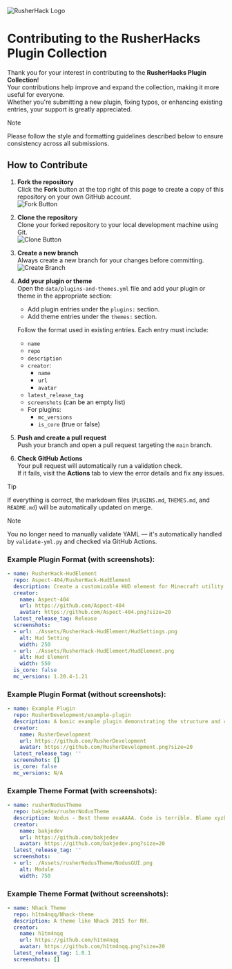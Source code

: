 ![RusherHack Logo](./Assets/RusherHacks/rh_head.png)

# Contributing to the RusherHacks Plugin Collection

Thank you for your interest in contributing to the **RusherHacks Plugin Collection**!  
Your contributions help improve and expand the collection, making it more useful for everyone.  
Whether you're submitting a new plugin, fixing typos, or enhancing existing entries, your support is greatly appreciated.

> [!NOTE]  
> Please follow the style and formatting guidelines described below to ensure consistency across all submissions.

## How to Contribute

1. **Fork the repository**  
   Click the **Fork** button at the top right of this page to create a copy of this repository on your own GitHub account.  
   ![Fork Button](./Assets/Contributing/Fork.png)

2. **Clone the repository**  
   Clone your forked repository to your local development machine using Git.  
   ![Clone Button](./Assets/Contributing/Clone.jpg)

3. **Create a new branch**  
   Always create a new branch for your changes before committing.  
   ![Create Branch](./Assets/Contributing/NewBranch.png)

4. **Add your plugin or theme**  
   Open the `data/plugins-and-themes.yml` file and add your plugin or theme in the appropriate section:
   - Add plugin entries under the `plugins:` section.
   - Add theme entries under the `themes:` section.

   Follow the format used in existing entries. Each entry must include:
   - `name`
   - `repo`
   - `description`
   - `creator`:
     - `name`
     - `url`
     - `avatar`
   - `latest_release_tag`
   - `screenshots` (can be an empty list)
   - For plugins:
     - `mc_versions`
     - `is_core` (true or false)

5. **Push and create a pull request**  
   Push your branch and open a pull request targeting the `main` branch.

6. **Check GitHub Actions**  
   Your pull request will automatically run a validation check.  
   If it fails, visit the **Actions** tab to view the error details and fix any issues.

> [!TIP]  
> If everything is correct, the markdown files (`PLUGINS.md`, `THEMES.md`, and `README.md`) will be automatically updated on merge.

> [!NOTE]  
> You no longer need to manually validate YAML — it's automatically handled by `validate-yml.py` and checked via GitHub Actions.
   
### Example Plugin Format (with screenshots):
```yaml
- name: RusherHack-HudElement
  repo: Aspect-404/RusherHack-HudElement
  description: Create a customizable HUD element for Minecraft utility mod RusherHack.
  creator:
    name: Aspect-404
    url: https://github.com/Aspect-404
    avatar: https://github.com/Aspect-404.png?size=20
  latest_release_tag: Release
  screenshots:
  - url: ./Assets/RusherHack-HudElement/HudSettings.png
    alt: Hud Setting
    width: 250
  - url: ./Assets/RusherHack-HudElement/HudElement.png
    alt: Hud Element
    width: 550
  is_core: false
  mc_versions: 1.20.4-1.21
```

### Example Plugin Format (without screenshots):
```yaml
- name: Example Plugin
  repo: RusherDevelopment/example-plugin
  description: A basic example plugin demonstrating the structure and capabilities of RusherHacks plugins.
  creator:
    name: RusherDevelopment
    url: https://github.com/RusherDevelopment
    avatar: https://github.com/RusherDevelopment.png?size=20
  latest_release_tag: ''
  screenshots: []
  is_core: false
  mc_versions: N/A
```

### Example Theme Format (with screenshots):
```yaml
- name: rusherNodusTheme
  repo: bakjedev/rusherNodusTheme
  description: Nodus - Best theme evaAAAA. Code is terrible. Blame xyzbtw!
  creator:
    name: bakjedev
    url: https://github.com/bakjedev
    avatar: https://github.com/bakjedev.png?size=20
  latest_release_tag: ''
  screenshots:
  - url: ./Assets/rusherNodusTheme/NodusGUI.png
    alt: Module
    width: 750
```

### Example Theme Format (without screenshots):
```yaml
- name: Nhack Theme
  repo: h1tm4nqq/Nhack-theme
  description: A theme like Nhack 2015 for RH.
  creator:
    name: h1tm4nqq
    url: https://github.com/h1tm4nqq
    avatar: https://github.com/h1tm4nqq.png?size=20
  latest_release_tag: 1.0.1
  screenshots: []
```
